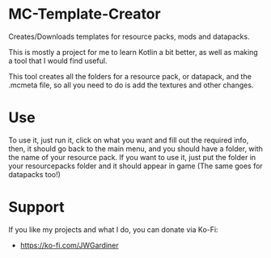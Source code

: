 # MC-Template-Creator
Creates/Downloads templates for resource packs, mods and datapacks.

This is mostly a project for me to learn Kotlin a bit better, as well as making a tool that I would find useful.

This tool creates all the folders for a resource pack, or datapack, and the .mcmeta file, so all you need to do is add the textures and other changes.

# Use

To use it, just run it, click on what you want and fill out the required info, then, it should go back to the main menu, and you should have a folder, with the name of your resource pack. If you want to use it, just put the folder in your resourcepacks folder and it should appear in game (The same goes for datapacks too!)

# Support

If you like my projects and what I do, you can donate via Ko-Fi:

- https://ko-fi.com/JWGardiner
